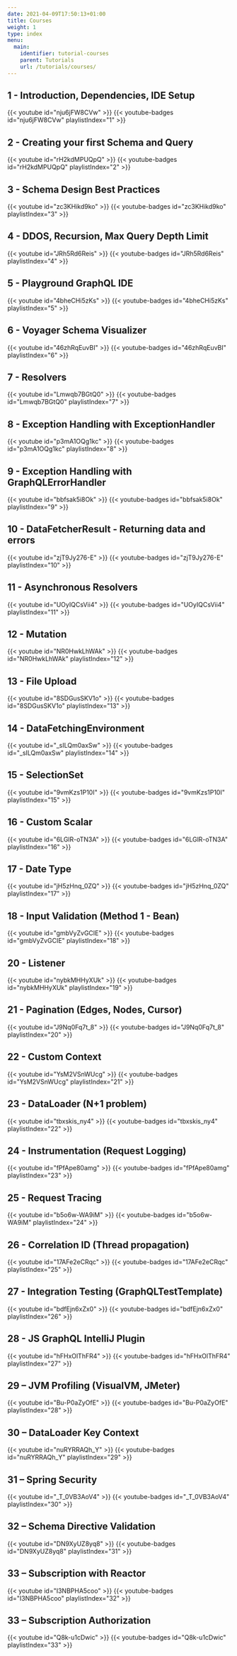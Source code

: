 ```yaml
---
date: 2021-04-09T17:50:13+01:00
title: Courses
weight: 1
type: index
menu:
  main:
    identifier: tutorial-courses
    parent: Tutorials
    url: /tutorials/courses/
---
```



## 1 - Introduction, Dependencies, IDE Setup
{{< youtube id="nju6jFW8CVw" >}}
{{< youtube-badges id="nju6jFW8CVw" playlistIndex="1" >}}

## 2 - Creating your first Schema and Query
{{< youtube id="rH2kdMPUQpQ" >}}
{{< youtube-badges id="rH2kdMPUQpQ" playlistIndex="2" >}}


## 3 - Schema Design Best Practices
{{< youtube id="zc3KHikd9ko" >}}
{{< youtube-badges id="zc3KHikd9ko" playlistIndex="3" >}}

## 4 - DDOS, Recursion, Max Query Depth Limit
{{< youtube id="JRh5Rd6Reis" >}}
{{< youtube-badges id="JRh5Rd6Reis" playlistIndex="4" >}}

## 5 - Playground GraphQL IDE
{{< youtube id="4bheCHi5zKs" >}}
{{< youtube-badges id="4bheCHi5zKs" playlistIndex="5" >}}

## 6 - Voyager Schema Visualizer
{{< youtube id="46zhRqEuvBI" >}}
{{< youtube-badges id="46zhRqEuvBI" playlistIndex="6" >}}

## 7 - Resolvers
{{< youtube id="Lmwqb7BGtQ0" >}}
{{< youtube-badges id="Lmwqb7BGtQ0" playlistIndex="7" >}}

## 8 - Exception Handling with ExceptionHandler
{{< youtube id="p3mA1OQg1kc" >}}
{{< youtube-badges id="p3mA1OQg1kc" playlistIndex="8" >}}

## 9 - Exception Handling with GraphQLErrorHandler
{{< youtube id="bbfsak5i8Ok" >}}
{{< youtube-badges id="bbfsak5i8Ok" playlistIndex="9" >}}

## 10 - DataFetcherResult - Returning data and errors
{{< youtube id="zjT9Jy276-E" >}}
{{< youtube-badges id="zjT9Jy276-E" playlistIndex="10" >}}

## 11 - Asynchronous Resolvers
{{< youtube id="UOyIQCsVii4" >}}
{{< youtube-badges id="UOyIQCsVii4" playlistIndex="11" >}}

## 12 - Mutation
{{< youtube id="NR0HwkLhWAk" >}}
{{< youtube-badges id="NR0HwkLhWAk" playlistIndex="12" >}}

## 13 - File Upload
{{< youtube id="8SDGusSKV1o" >}}
{{< youtube-badges id="8SDGusSKV1o" playlistIndex="13" >}}

## 14 - DataFetchingEnvironment
{{< youtube id="_sILQm0axSw" >}}
{{< youtube-badges id="_sILQm0axSw" playlistIndex="14" >}}

## 15 - SelectionSet
{{< youtube id="9vmKzs1P10I" >}}
{{< youtube-badges id="9vmKzs1P10I" playlistIndex="15" >}}

## 16 - Custom Scalar
{{< youtube id="6LGlR-oTN3A" >}}
{{< youtube-badges id="6LGlR-oTN3A" playlistIndex="16" >}}

## 17 - Date Type
{{< youtube id="jH5zHnq_0ZQ" >}}
{{< youtube-badges id="jH5zHnq_0ZQ" playlistIndex="17" >}}

## 18 - Input Validation (Method 1 - Bean)
{{< youtube id="gmbVyZvGCIE" >}}
{{< youtube-badges id="gmbVyZvGCIE" playlistIndex="18" >}}

## 20 - Listener
{{< youtube id="nybkMHHyXUk" >}}
{{< youtube-badges id="nybkMHHyXUk" playlistIndex="19" >}}

## 21 - Pagination (Edges, Nodes, Cursor)
{{< youtube id="J9Nq0Fq7t_8" >}}
{{< youtube-badges id="J9Nq0Fq7t_8" playlistIndex="20" >}}

## 22 - Custom Context
{{< youtube id="YsM2VSnWUcg" >}}
{{< youtube-badges id="YsM2VSnWUcg" playlistIndex="21" >}}

## 23 - DataLoader (N+1 problem)
{{< youtube id="tbxskis_ny4" >}}
{{< youtube-badges id="tbxskis_ny4" playlistIndex="22" >}}

## 24 - Instrumentation (Request Logging)
{{< youtube id="fPfApe80amg" >}}
{{< youtube-badges id="fPfApe80amg" playlistIndex="23" >}}

## 25 - Request Tracing
{{< youtube id="b5o6w-WA9iM" >}}
{{< youtube-badges id="b5o6w-WA9iM" playlistIndex="24" >}}

## 26 - Correlation ID (Thread propagation)
{{< youtube id="17AFe2eCRqc" >}}
{{< youtube-badges id="17AFe2eCRqc" playlistIndex="25" >}}

## 27 - Integration Testing (GraphQLTestTemplate)
{{< youtube id="bdfEjn6xZx0" >}}
{{< youtube-badges id="bdfEjn6xZx0" playlistIndex="26" >}}

## 28 - JS GraphQL IntelliJ Plugin
{{< youtube id="hFHxOlThFR4" >}}
{{< youtube-badges id="hFHxOlThFR4" playlistIndex="27" >}}

## 29 – JVM Profiling (VisualVM, JMeter)
{{< youtube id="Bu-P0aZyOfE" >}}
{{< youtube-badges id="Bu-P0aZyOfE" playlistIndex="28" >}}

## 30 – DataLoader Key Context
{{< youtube id="nuRYRRAQh_Y" >}}
{{< youtube-badges id="nuRYRRAQh_Y" playlistIndex="29" >}}

## 31 – Spring Security
{{< youtube id="_T_0VB3AoV4" >}}
{{< youtube-badges id="_T_0VB3AoV4" playlistIndex="30" >}}

## 32 – Schema Directive Validation
{{< youtube id="DN9XyUZ8yq8" >}}
{{< youtube-badges id="DN9XyUZ8yq8" playlistIndex="31" >}}

## 33 – Subscription with Reactor
{{< youtube id="I3NBPHA5coo" >}}
{{< youtube-badges id="I3NBPHA5coo" playlistIndex="32" >}}

## 33 – Subscription Authorization
{{< youtube id="Q8k-u1cDwic" >}}
{{< youtube-badges id="Q8k-u1cDwic" playlistIndex="33" >}}